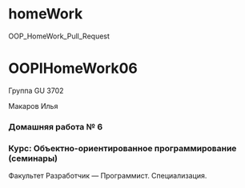 # homeWork
OOP_HomeWork_Pull_Request

# OOPIHomeWork06

Группа GU 3702

Макаров Илья

### Домашняя работа № 6 ###

### Курс: Объектно-ориентированное программирование (семинары) ###

Факультет
Разработчик — Программист. Специализация.
